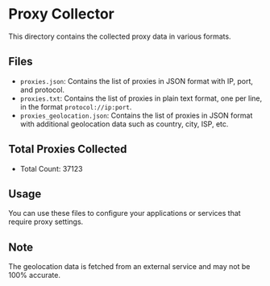 # Proxy Collector

This directory contains the collected proxy data in various formats.

## Files

- `proxies.json`: Contains the list of proxies in JSON format with IP, port, and protocol.
- `proxies.txt`: Contains the list of proxies in plain text format, one per line, in the format `protocol://ip:port`.
- `proxies_geolocation.json`: Contains the list of proxies in JSON format with additional geolocation data such as country, city, ISP, etc.

## Total Proxies Collected

- Total Count: 37123

## Usage

You can use these files to configure your applications or services that require proxy settings.

## Note

The geolocation data is fetched from an external service and may not be 100% accurate.